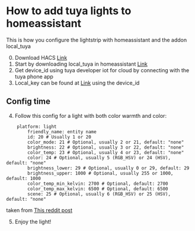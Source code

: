 # How to add tuya lights to homeassistant

This is how you configure the lightstrip with homeassistant and the addon local\_tuya

0. Download HACS [Link](https://hacs.xyz/) 
1. Start by downloading local\_tuya in homeassistant [Link](https://github.com/rospogrigio/localtuya#readme)
2. Get device\_id using tuya developer iot for cloud by connecting with the tuya phone app 
3. Local\_key can be found at [Link](https://eu.iot.tuya.com/cloud/explorer?id=p1674299231471u4vpg4&groupId=group-1633641687672688668&interfaceId=1633017242343972900) using the device\_id
## __Config time__
4. Follow this config for a light with both color warmth and color:
```
	platform: light
        friendly_name: entity name
        id: 20 # Usually 1 or 20
        color_mode: 21 # Optional, usually 2 or 21, default: "none"
        brightness: 22 # Optional, usually 3 or 22, default: "none"
        color_temp: 23 # Optional, usually 4 or 23, default: "none"
        color: 24 # Optional, usually 5 (RGB_HSV) or 24 (HSV), default: "none"
        brightness_lower: 29 # Optional, usually 0 or 29, default: 29
        brightness_upper: 1000 # Optional, usually 255 or 1000, default: 1000
        color_temp_min_kelvin: 2700 # Optional, default: 2700
        color_temp_max_kelvin: 6500 # Optional, default: 6500
        scene: 25 # Optional, usually 6 (RGB_HSV) or 25 (HSV), default: "none"
```
taken from [This reddit post](https://www.reddit.com/r/homeassistant/comments/rjnm1m/need_help_setting_up_a_local_tuya_light_strip/)

5. Enjoy the light!
